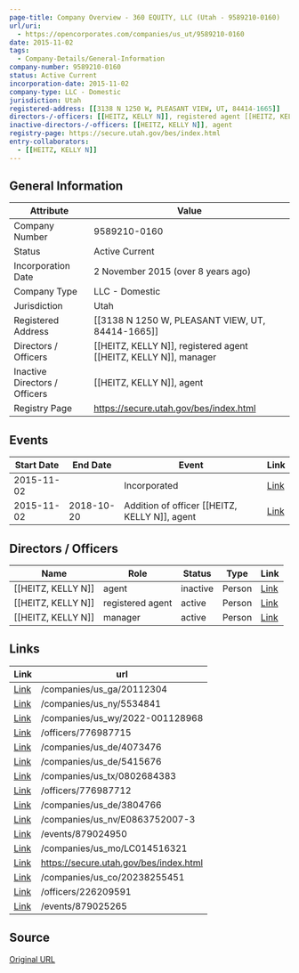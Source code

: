 ```yaml
---
page-title: Company Overview - 360 EQUITY, LLC (Utah - 9589210-0160)
url/uri:
  - https://opencorporates.com/companies/us_ut/9589210-0160
date: 2015-11-02
tags:
  - Company-Details/General-Information
company-number: 9589210-0160
status: Active Current
incorporation-date: 2015-11-02
company-type: LLC - Domestic
jurisdiction: Utah
registered-address: [[3138 N 1250 W, PLEASANT VIEW, UT, 84414-1665]]
directors-/-officers: [[HEITZ, KELLY N]], registered agent [[HEITZ, KELLY N]], manager
inactive-directors-/-officers: [[HEITZ, KELLY N]], agent
registry-page: https://secure.utah.gov/bes/index.html
entry-collaborators:
  - [[HEITZ, KELLY N]]
---
```


## General Information
| Attribute          | Value                                       |
|--------------------|---------------------------------------------|
| Company Number     | 9589210-0160                                |
| Status             | Active Current                              |
| Incorporation Date | 2 November 2015 (over 8 years ago)          |
| Company Type       | LLC - Domestic                              |
| Jurisdiction       | Utah                                        |
| Registered Address | [[3138 N 1250 W, PLEASANT VIEW, UT, 84414-1665]] |
| Directors / Officers | [[HEITZ, KELLY N]], registered agent [[HEITZ, KELLY N]], manager |
| Inactive Directors / Officers | [[HEITZ, KELLY N]], agent                          |
| Registry Page      | https://secure.utah.gov/bes/index.html      |

## Events

| Start Date | End Date   | Event                                                   | Link |
|------------|------------|-------------------------------------------------------|------|
| 2015-11-02 |            | Incorporated                                            | [Link](https://opencorporates.com/events/879025265) |
| 2015-11-02 | 2018-10-20 | Addition of officer [[HEITZ, KELLY N]], agent                  | [Link](https://opencorporates.com/events/879024950) |

## Directors / Officers
| Name                 | Role            | Status     | Type        | Link |
|----------------------|-----------------|------------|-------------|------|
| [[HEITZ, KELLY N]] | agent           | inactive   | Person      | [Link](https://opencorporates.com/officers/226209591) |
| [[HEITZ, KELLY N]] | registered agent | active     | Person      | [Link](https://opencorporates.com/officers/776987712) |
| [[HEITZ, KELLY N]] | manager         | active     | Person      | [Link](https://opencorporates.com/officers/776987715) |

## Links
| Link   | url                            
|--------|--------------------------------|
| [Link](/companies/us_ga/20112304) |/companies/us_ga/20112304     |
| [Link](/companies/us_ny/5534841) |/companies/us_ny/5534841      |
| [Link](/companies/us_wy/2022-001128968) |/companies/us_wy/2022-001128968|
| [Link](/officers/776987715) |/officers/776987715           |
| [Link](/companies/us_de/4073476) |/companies/us_de/4073476      |
| [Link](/companies/us_de/5415676) |/companies/us_de/5415676      |
| [Link](/companies/us_tx/0802684383) |/companies/us_tx/0802684383   |
| [Link](/officers/776987712) |/officers/776987712           |
| [Link](/companies/us_de/3804766) |/companies/us_de/3804766      |
| [Link](/companies/us_nv/E0863752007-3) |/companies/us_nv/E0863752007-3|
| [Link](/events/879024950) |/events/879024950             |
| [Link](/companies/us_mo/LC014516321) |/companies/us_mo/LC014516321  |
| [Link](https://secure.utah.gov/bes/index.html) |https://secure.utah.gov/bes/index.html|
| [Link](/companies/us_co/20238255451) |/companies/us_co/20238255451  |
| [Link](/officers/226209591) |/officers/226209591           |
| [Link](/events/879025265) |/events/879025265             |

## Source
[Original URL](https://opencorporates.com/companies/us_ut/9589210-0160)
